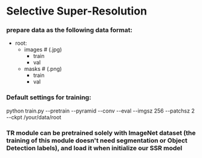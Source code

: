 # Selective Super-Resolution

### prepare data as the following data format:

- root:
    - images                # (.jpg)
        - train
        - val
    - masks                # (.png)
        - train
        - val

### Default settings for training:
python train.py --pretrain --pyramid --conv --eval --imgsz 256 --patchsz 2 --ckpt /your/data/root

### TR module can be pretrained solely with ImageNet dataset (the training of this module doesn't need segmentation or Object Detection labels), and load it when initialize our SSR model